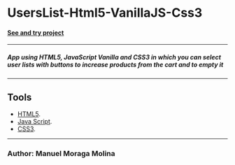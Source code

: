 ﻿# UsersList-Html5-VanillaJS-Css3

#### [See and try project](https://lista-de-usuarios-js-class-bootstrap.netlify.app/)

***
 ##### App using HTML5, JavaScript Vanilla and CSS3 in which you can select user lists with buttons to increase products from the cart and to empty it  




***

## Tools
* [HTML5](https://developer.mozilla.org/en-US/docs/Web/Guide/HTML/HTML5).
* [Java Script](https://developer.mozilla.org/en-US/docs/Web/JavaScript).
* [CSS3](https://desarrolloweb.com/manuales/css3.html).
***

### Author: Manuel Moraga Molina

